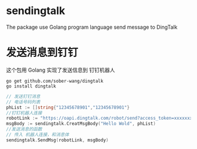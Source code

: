 # sendingtalk
The package use Golang program language send message to DingTalk
# 发送消息到钉钉
这个包用 Golang 实现了发送信息到 钉钉机器人
```shell
go get github.com/sober-wang/dingtalk
go install dingtalk
```

```go
// 发送钉钉消息
// 电话号码列表
phList := []string{"12345678901","12345678901"}
//钉钉机器人连接
robotLink := "https://oapi.dingtalk.com/robot/send?access_token=xxxxxxxxx"
msgBody := sendingtalk.CreatMsgBody("Hello Wold", phList)
//发送消息的函数
// 传入 机器人连接，和消息体
sendingtalk.SendMsg(robotLink, msgBody)
```
